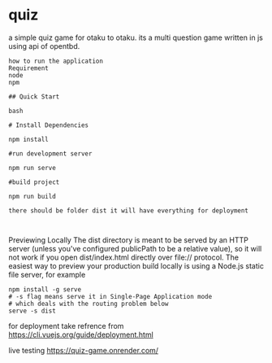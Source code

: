 # quiz
a simple quiz game for otaku to otaku. its a multi question game 
written in js using api of opentbd. 
```
how to run the application 
Requirement 
node
npm

## Quick Start

bash

# Install Dependencies

npm install

#run development server

npm run serve

#build project

npm run build 

there should be folder dist it will have everything for deployment



```

Previewing Locally
The dist directory is meant to be served by an HTTP server (unless you've configured publicPath to be a relative value), so it will not work if you open dist/index.html directly over file:// protocol. The easiest way to preview your production build locally is using a Node.js static file server, for example

```
npm install -g serve
# -s flag means serve it in Single-Page Application mode
# which deals with the routing problem below
serve -s dist
```
for deployment take refrence from 
https://cli.vuejs.org/guide/deployment.html



live testing
https://quiz-game.onrender.com/